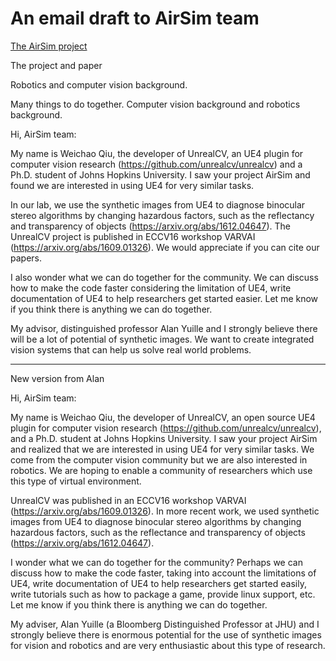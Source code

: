 # An email draft to AirSim team

[The AirSim project](https://hackmd.io/KzBMFMA4GN2haA7AIwIwE54BZKgGzyTDQCG8yADHietACbrgXqhA?both)


The project and paper

Robotics and computer vision background.

Many things to do together. Computer vision background and robotics background.

Hi, AirSim team:

My name is Weichao Qiu, the developer of UnrealCV, an UE4 plugin for computer vision research (https://github.com/unrealcv/unrealcv) and a Ph.D. student of Johns Hopkins University. I saw your project AirSim and found we are interested in using UE4 for very similar tasks. 

In our lab, we use the synthetic images from UE4 to diagnose binocular stereo algorithms by changing hazardous factors, such as the reflectancy and transparency of objects (https://arxiv.org/abs/1612.04647). The UnrealCV project is published in ECCV16 workshop VARVAI (https://arxiv.org/abs/1609.01326). We would appreciate if you can cite our papers.

I also wonder what we can do together for the community. We can discuss how to make the code faster considering the limitation of UE4, write documentation of UE4 to help researchers get started easier. Let me know if you think there is anything we can do together.

My advisor, distinguished professor Alan Yuille and I strongly believe there will be a lot of potential of synthetic images. We want to create integrated vision systems that can help us solve real world problems.

<!-- The convergence between computer vision and robotics. We designed our projects for computer vision researchers, while you did it for robotics. -->

<!-- It is interesting to see researchers from different computer vision and robotics background both utilize realistic virtual environments in research. -->

---

New version from Alan

Hi, AirSim team:

My name is Weichao Qiu, the developer of UnrealCV, an open source UE4 plugin for computer vision research (https://github.com/unrealcv/unrealcv), and a Ph.D. student at Johns Hopkins University. I saw your project AirSim and realized that we are interested in using UE4 for very similar tasks.  We come from the computer vision community but we are also interested in robotics. We are hoping to enable a community of researchers which use this type of virtual environment.

UnrealCV was published in an ECCV16 workshop VARVAI (https://arxiv.org/abs/1609.01326). In more recent work, we used synthetic images from UE4 to diagnose binocular stereo algorithms by
changing hazardous factors, such as the reflectance and transparency of objects (https://arxiv.org/abs/1612.04647).

I wonder what we can do together for the community? Perhaps we can discuss how to make the code faster, taking into account the limitations of UE4, write documentation of UE4 to help researchers get started easily, write tutorials such as how to package a game, provide linux support, etc. Let me know if you think there is anything we can do together.

My adviser, Alan Yuille (a Bloomberg Distinguished Professor at JHU) and I strongly believe there is enormous potential for the use of synthetic images for vision and robotics and are very enthusiastic about this type of research.